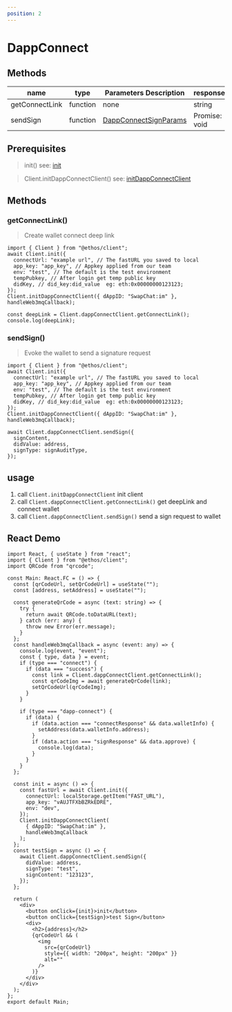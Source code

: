```yaml
---
position: 2
---
```


# DappConnect

## Methods

| name           | type     | Parameters Description                                                        | response          |
| -------------- | -------- | ----------------------------------------------------------------------------- | ----------------- |
| getConnectLink | function | none                                                                          | string            |
| sendSign       | function | [DappConnectSignParams](/docs/Ethos-SDK/JS-SDK/types/#dappconnectsignparams) | Promise: void     |

## Prerequisites

> init() see: [init](/docs/Ethos-SDK/JS-SDK/client/#init)

> Client.initDappConnectClient() see: [initDappConnectClient](/docs/Ethos-SDK/JS-SDK/client/#initdappconnectclient)

## Methods

### getConnectLink()

> Create wallet connect deep link

```tsx
import { Client } from "@ethos/client";
await Client.init({
  connectUrl: "example url", // The fastURL you saved to local
  app_key: "app_key", // Appkey applied from our team
  env: "test", // The default is the test environment
  tempPubkey, // After login get temp public key
  didKey, // did_key:did_value  eg: eth:0x00000000123123;
});
Client.initDappConnectClient({ dAppID: "SwapChat:im" }, handleWeb3mqCallback);

const deepLink = Client.dappConnectClient.getConnectLink();
console.log(deepLink);
```

### sendSign()

> Evoke the wallet to send a signature request

```tsx
import { Client } from "@ethos/client";
await Client.init({
  connectUrl: "example url", // The fastURL you saved to local
  app_key: "app_key", // Appkey applied from our team
  env: "test", // The default is the test environment
  tempPubkey, // After login get temp public key
  didKey, // did_key:did_value  eg: eth:0x00000000123123;
});
Client.initDappConnectClient({ dAppID: "SwapChat:im" }, handleWeb3mqCallback);

await Client.dappConnectClient.sendSign({
  signContent,
  didValue: address,
  signType: signAuditType,
});
```

## usage

1. call `Client.initDappConnectClient` init client
2. call `Client.dappConnectClient.getConnectLink()` get deepLink and connect wallet
3. call `Client.dappConnectClient.sendSign()` send a sign request to wallet

## React Demo

```tsx
import React, { useState } from "react";
import { Client } from "@ethos/client";
import QRCode from "qrcode";

const Main: React.FC = () => {
  const [qrCodeUrl, setQrCodeUrl] = useState("");
  const [address, setAddress] = useState("");

  const generateQrCode = async (text: string) => {
    try {
      return await QRCode.toDataURL(text);
    } catch (err: any) {
      throw new Error(err.message);
    }
  };
  const handleWeb3mqCallback = async (event: any) => {
    console.log(event, "event");
    const { type, data } = event;
    if (type === "connect") {
      if (data === "success") {
        const link = Client.dappConnectClient.getConnectLink();
        const qrCodeImg = await generateQrCode(link);
        setQrCodeUrl(qrCodeImg);
      }
    }

    if (type === "dapp-connect") {
      if (data) {
        if (data.action === "connectResponse" && data.walletInfo) {
          setAddress(data.walletInfo.address);
        }
        if (data.action === "signResponse" && data.approve) {
          console.log(data);
        }
      }
    }
  };

  const init = async () => {
    const fastUrl = await Client.init({
      connectUrl: localStorage.getItem("FAST_URL"),
      app_key: "vAUJTFXbBZRkEDRE",
      env: "dev",
    });
    Client.initDappConnectClient(
      { dAppID: "SwapChat:im" },
      handleWeb3mqCallback
    );
  };
  const testSign = async () => {
    await Client.dappConnectClient.sendSign({
      didValue: address,
      signType: "test",
      signContent: "123123",
    });
  };

  return (
    <div>
      <button onClick={init}>init</button>
      <button onClick={testSign}>test Sign</button>
      <div>
        <h2>{address}</h2>
        {qrCodeUrl && (
          <img
            src={qrCodeUrl}
            style={{ width: "200px", height: "200px" }}
            alt=""
          />
        )}
      </div>
    </div>
  );
};
export default Main;
```
